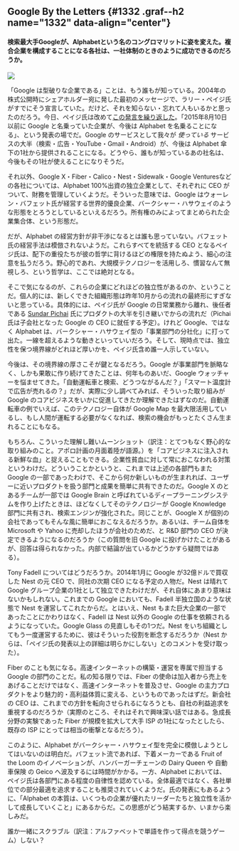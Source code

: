 Google By the Letters {#1332 .graf--h2 name="1332" data-align="center"}
---------------------

#### 検索最大手Googleが、Alphabetという名のコングロマリットに姿を変えた。複合企業を構成することになる各社は、一社体制のときのように成功できるのだろうか。

![](https://cdn-images-2.medium.com/max/800/1*RRj2nvLLI8kgtqGXFgrcTg.png)

「Google は型破りな企業である」ことは、もう誰もが知っている。2004年の株式公開時にシェアホルダー宛に発した最初のメッセージで、ラリー・ペイジ氏がすでにそう宣言していた。だけど、それを知らない・忘れて人もいるかと思ったのだろう。今日、ペイジ氏は改めて[この発言を繰り返した](https://abc.xyz/)。「2015年8月10日以前に Google と名乗っていた企業が、今後は Alphabet を名乗ることになる」、という発表の場でだ。Google のサービスとして我々が *使っている* サービスの大半（検索・広告・YouTube・Gmail・Android）が、今後は Alphabet 傘下の1社から提供されることになる。どうやら、誰もが知っているあの社名は、今後もその1社が使えることになりそうだ。

それ以外、Google X・Fiber・Calico・Nest・Sidewalk・Google Venturesなどの各社については、Alphabet 100%出資の独立企業として、それぞれに CEO がついて、財務を管理していくようだ。そういった意味では、Google はウォーレン・バフェット氏が経営する世界的優良企業、バークシャー・ハサウェイのような形態をとろうとしているといえるだろう。所有権のみによってまとめられた企業集合体、という形態だ。

だが、Alphabet の経営方針が非干渉になるとは誰も思っていない。バフェット氏の経営手法は模倣されないようだ。これらすべてを統括する CEO となるペイジ氏は、配下の重役たちが彼の哲学に背けるほどの権限を持たぬよう、細心の注意を払うだろう。野心的であれ、大規模テクノロジーを活用しろ、慣習なんて無視しろ、という哲学は、ここでは絶対となる。

そこで気になるのが、これらの企業にどれほどの独立性があるのか、ということだ。個人的には、新しくできた組織形態は昨年10月からの流れの最終形にすぎないと思っている。具体的には、ペイジ氏が Google の日常業務から離れ、後任者である [Sundar Pichai](http://www.wired.com/2014/06/sundar-pichai/) 氏にプロダクトの大半を引き継いでからの流れだ（Pichai 氏は子会社となった Google の CEO に就任する予定）。けれど Google、ではなく Alphabet は、バークシャー・ハサウェイ型の「事業部門の分社化」に打って出た。一線を超えるような動きといっていいだろう。そして、現時点では、独立性を保つ境界線がどれほど厚いかを、ペイジ氏含め誰一人示していない。

今後は、その境界線の厚さこそが鍵となるだろう。Google が事業部門を脈略なく、しかも果敢に作り続けてきたことは、何年ものあいだ、Google ウォッチャーを悩ませてきた。「自動運転車と検索、どうつながるんだ？」「スマート温度計で広告が売れるの？」だが、実際に少し調べてみれば、そういった取り組みが Google のコアビジネスをいかに促進してきたか理解できたはずなのだ。自動運転車の例でいえば、このテクノロジー自体が Google Map を最大限活用しているし、もし人間が運転する必要がなくなれば、検索の機会がもっとたくさん生まれることにもなる。

もちろん、こういった理解し難いムーンショット（訳注：とてつもなく野心的な取り組みのこと。アポロ計画の月面着陸が語源。）を「コアビジネスに注入される新鮮な血」と捉えることもできる。企業性貧血に対して常におこなわれる対策というわけだ。どういうことかというと、これまでは上述の各部門もまた Google の一部であったわけで、そこから何か新しいものが生まれれば、ユーザーに近いプロダクトを扱う部門と成果を簡単に共有できたのだ。Google X のとあるチームが一部では Google Brain と呼ばれているディープラーニングシステムを作り上げたときは、ほどなくしてそのテクノロジーが Google Knowledge 部門に共有され、検索エンジンが強化された。同じことが、Google X が個別の会社であってもそんな風に簡単におこなえるだろうか。あるいは、チーム自体を Microsoft や Yahoo に売却したほうが会社のためだ、と R&D 部門の CEO が決定できるようになるのだろうか（この質問を旧 Google に投げかけたことがあるが、回答は得られなかった。内部で結論が出ているかどうかすら疑問ではある）。

Tony Fadell についてはどうだろうか。2014年1月に Google が32億ドルで買収した Nest の元 CEO で、同社の次期 CEO になる予定の人物だ。Nest は晴れて Google グループ企業の1社として独立できたわけだが、それ自体にあまり意味はないかもしれない。これまでの Google においても、Fadell 半独立国のような状態で Nest を運営してこれたからだ。とはいえ、Nest もまた巨大企業の一部であったことにかわりはなく、Fadell は Nest 以外の Google の仕事を依頼されるようになっていた。Google Glass の見直しもその1つだ。Nest をいち組織としてもう一度運営するために、彼はそういった役割を断念するだろうか（Nest からは、「ペイジ氏の発表以上の詳細は明らかにしない」とのコメントを受け取った）。

Fiber のことも気になる。高速インターネットの構築・運営を専属で担当する Google の部門のことだ。私の知る限りでは、Fiber の使命は加入者から売上をあげることだけではなく、高速インターネットを普及させ、Google の主力プロダクトをより魅力的・高利益体質に変える、というものであったはずだ。新会社の CEO は、これまでの方針を転向させられるになろうとも、自社の利益追求を重視するのだろうか（実際のところ、それはそれで興味深い話ではある。急成長分野の実験であった Fiber が規模を拡大して大手 ISP の1社になったとしたら、既存の ISP にとっては相当の衝撃となるだろう）。

このように、Alphabet がバークシャー・ハサウェイ型を完全に模倣しようとしてはいないのは明白だ。バフェット流であれば、下着メーカーである Fruit of the Loom のイノベーションが、ハンバーガーチェーンの Dairy Queen や 自動車保険 の Geico へ波及するには時間がかかる。一方、Alphabet においては、ペイジ氏は各部門にある程度の自律性を認めている。全体最適ではなく、各社単位での部分最適を追求することも推奨されていくようだ。氏の発表にもあるように、「Alphabet の本質は、いくつもの企業が優れたリーダーたちと独立性を活かして成長していくこと」にあるからだ。この思惑がどう結実するか、いまから楽しみだ。

誰か一緒にスクラブル（訳注：アルファベットで単語を作って得点を競うゲーム）しない？
